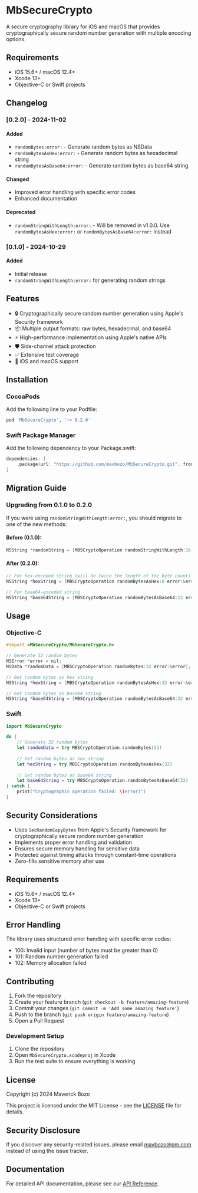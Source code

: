 # MbSecureCrypto

A secure cryptography library for iOS and macOS that provides cryptographically secure random number generation with multiple encoding options.

## Requirements

- iOS 15.6+ / macOS 12.4+
- Xcode 13+
- Objective-C or Swift projects

## Changelog

### [0.2.0] - 2024-11-02
#### Added
- `randomBytes:error:` - Generate random bytes as NSData
- `randomBytesAsHex:error:` - Generate random bytes as hexadecimal string
- `randomBytesAsBase64:error:` - Generate random bytes as base64 string

#### Changed
- Improved error handling with specific error codes
- Enhanced documentation

#### Deprecated
- `randomStringWithLength:error:` - Will be removed in v1.0.0. Use `randomBytesAsHex:error:` or `randomBytesAsBase64:error:` instead

### [0.1.0] - 2024-10-29
#### Added
- Initial release
- `randomStringWithLength:error:` for generating random strings

## Features

- 🔒 Cryptographically secure random number generation using Apple's Security framework
- 📦 Multiple output formats: raw bytes, hexadecimal, and base64
- ⚡️ High-performance implementation using Apple's native APIs
- 🛡️ Side-channel attack protection
- ✅ Extensive test coverage
- 📱 iOS and macOS support

## Installation

### CocoaPods

Add the following line to your Podfile:

```ruby
pod 'MbSecureCrypto', '~> 0.2.0'
```

### Swift Package Manager

Add the following dependency to your Package.swift:

```swift
dependencies: [
    .package(url: "https://github.com/mavbozo/MbSecureCrypto.git", from: "0.2.0")
]
```

## Migration Guide

### Upgrading from 0.1.0 to 0.2.0

If you were using `randomStringWithLength:error:`, you should migrate to one of the new methods:

#### Before (0.1.0):
```objectivec
NSString *randomString = [MBSCryptoOperation randomStringWithLength:16 error:&error];
```

#### After (0.2.0):
```objectivec
// For hex-encoded string (will be twice the length of the byte count)
NSString *hexString = [MBSCryptoOperation randomBytesAsHex:8 error:&error];  // Returns 16 characters

// For base64-encoded string
NSString *base64String = [MBSCryptoOperation randomBytesAsBase64:12 error:&error];
```

## Usage

### Objective-C

```objectivec
#import <MbSecureCrypto/MbSecureCrypto.h>

// Generate 32 random bytes
NSError *error = nil;
NSData *randomData = [MBSCryptoOperation randomBytes:32 error:&error];

// Get random bytes as hex string
NSString *hexString = [MBSCryptoOperation randomBytesAsHex:32 error:&error];

// Get random bytes as base64 string
NSString *base64String = [MBSCryptoOperation randomBytesAsBase64:32 error:&error];
```

### Swift

```swift
import MbSecureCrypto

do {
    // Generate 32 random bytes
    let randomData = try MBSCryptoOperation.randomBytes(32)
    
    // Get random bytes as hex string
    let hexString = try MBSCryptoOperation.randomBytesAsHex(32)
    
    // Get random bytes as base64 string
    let base64String = try MBSCryptoOperation.randomBytesAsBase64(32)
} catch {
    print("Cryptographic operation failed: \(error)")
}
```

## Security Considerations

- Uses `SecRandomCopyBytes` from Apple's Security framework for cryptographically secure random number generation
- Implements proper error handling and validation
- Ensures secure memory handling for sensitive data
- Protected against timing attacks through constant-time operations
- Zero-fills sensitive memory after use

## Requirements

- iOS 15.6+ / macOS 12.4+
- Xcode 13+
- Objective-C or Swift projects

## Error Handling

The library uses structured error handling with specific error codes:

- 100: Invalid input (number of bytes must be greater than 0)
- 101: Random number generation failed
- 102: Memory allocation failed

## Contributing

1. Fork the repository
2. Create your feature branch (`git checkout -b feature/amazing-feature`)
3. Commit your changes (`git commit -m 'Add some amazing feature'`)
4. Push to the branch (`git push origin feature/amazing-feature`)
5. Open a Pull Request

### Development Setup

1. Clone the repository
2. Open `MbSecureCrypto.xcodeproj` in Xcode
3. Run the test suite to ensure everything is working

## License

Copyright (c) 2024 Maverick Bozo

This project is licensed under the MIT License - see the [LICENSE](LICENSE) file for details.

## Security Disclosure

If you discover any security-related issues, please email mavbozo@pm.com instead of using the issue tracker.

## Documentation

For detailed API documentation, please see our [API Reference](docs/API.md).
